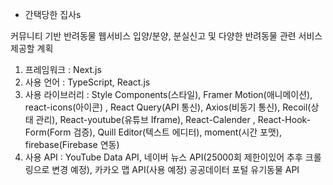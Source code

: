 - 간택당한 집사s

커뮤니티 기반 반려동물 웹서비스
입양/분양, 분실신고 및 다양한 반려동물 관련 서비스 제공할 계획

1. 프레임워크 : Next.js
2. 사용 언어 : TypeScript, React.js
3. 사용 라이브러리 : Style Components(스타일), Framer Motion(애니메이션), react-icons(아이콘)
   , React Query(API 통신), Axios(비동기 통신), Recoil(상태 관리), React-youtube(유튜브 Iframe), React-Calender
   , React-Hook-Form(Form 검증), Quill Editor(텍스트 에디터), moment(시간 포맷), firebase(Firebase 연동)
4. 사용 API : YouTube Data API, 네이버 뉴스 API(25000회 제한이있어 추후 크롤링으로 변경 예정), 카카오 맵 API(사용 예정)
   공공데이터 포털 유기동물 API
